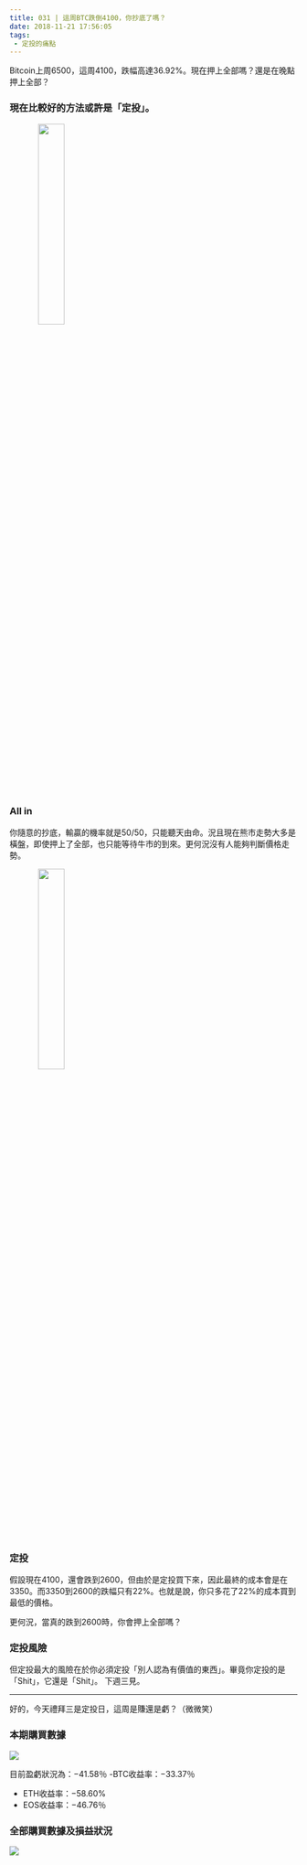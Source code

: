 ```yaml
---
title: 031 | 這周BTC跌倒4100，你抄底了嗎？
date: 2018-11-21 17:56:05
tags:
 - 定投的痛點
---
```


Bitcoin上周6500，這周4100，跌幅高達36.92%。現在押上全部嗎？還是在晚點押上全部？
### 現在比較好的方法或許是「定投」。

<img src="https://firebasestorage.googleapis.com/v0/b/blog-1f60b.appspot.com/o/JuLiZi%E2%80%94%E2%80%94zh.gif?alt=media&token=0d94eb23-99a7-415e-88d2-5455b313d65f" width="30%" height="30%"  style="margin: 0 10%;"/>

### All in
你隨意的抄底，輸贏的機率就是50/50，只能聽天由命。況且現在熊市走勢大多是橫盤，即使押上了全部，也只能等待牛市的到來。更何況沒有人能夠判斷價格走勢。

<img src="https://firebasestorage.googleapis.com/v0/b/blog-1f60b.appspot.com/o/JuLiZi%E2%80%94%E2%80%94zh.gif?alt=media&token=0d94eb23-99a7-415e-88d2-5455b313d65f" width="30%" height="30%"  style="margin: 0 10%;"/>

### 定投
假設現在4100，還會跌到2600，但由於是定投買下來，因此最終的成本會是在3350。而3350到2600的跌幅只有22%。也就是說，你只多花了22%的成本買到最低的價格。

更何況，當真的跌到2600時，你會押上全部嗎？

### 定投風險
但定投最大的風險在於你必須定投「別人認為有價值的東西」。畢竟你定投的是「Shit」，它還是「Shit」。
下週三見。

***


好的，今天禮拜三是定投日，這周是賺還是虧？（微微笑）
### 本期購買數據
![](https://firebasestorage.googleapis.com/v0/b/blog-1f60b.appspot.com/o/%E8%B4%AD%E4%B9%B0%E6%95%B0%E6%8D%AE031.png?alt=media&token=78fd1c78-34a7-4a72-bbd6-cc362ce0fe6b)

目前盈虧狀況為：−41.58％
 -BTC收益率：−33.37％
- ETH收益率：−58.60%
- EOS收益率：−46.76％
### 全部購買數據及損益狀況
![](https://firebasestorage.googleapis.com/v0/b/blog-1f60b.appspot.com/o/%E5%85%A8%E9%83%A8%E8%B4%AD%E4%B9%B0%E6%95%B0%E6%8D%AE%E5%8F%8A%E6%8D%9F%E7%9B%8A%E7%8A%B6%E5%86%B5031.png?alt=media&token=18d11112-b0a9-4ee4-9078-ef3618887e23)